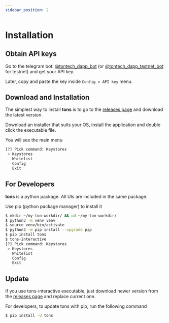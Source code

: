 ```yaml
---
sidebar_position: 2
---
```


# Installation

## Obtain API keys

Go to the telegram bot: [@tontech_dapp_bot](https://t.me/tontech_dapp_bot) 
(or [@tontech_dapp_testnet_bot](https://t.me/tontech_dapp_testnet_bot) for testnet) 
and get your API key.

Later, copy and paste the key inside `Config > API key` menu.

## Download and Installation

The simplest way to install **tons** is to go to the [releases page](https://github.com/tonfactory/tons-releases/releases) 
and download the latest version. 

Download an installer that suits your OS, install the application and double click the executable file.

You will see the main menu
```bash
[?] Pick command: Keystores
 > Keystores
   Whitelist
   Config
   Exit
```

## For Developers

**tons** is a python package. All UIs are included in the same package. 

Use pip (python package manager) to install it
```bash
$ mkdir ~/my-ton-workdir/ && cd ~/my-ton-workdir/
$ python3 -m venv venv
$ source venv/bin/activate
$ python3 -m pip install --upgrade pip
$ pip install tons
$ tons-interactive
[?] Pick command: Keystores
 > Keystores
   Whitelist
   Config
   Exit
```


## Update


If you use tons-interactive executable, just download newer version from the [releases page](https://github.com/tonfactory/tons-releases/releases) and replace current one.

For developers, to update tons with pip, run the following command
```bash
$ pip install -U tons 
```
